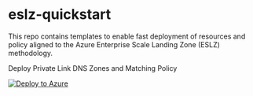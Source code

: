 # eslz-quickstart
This repo contains templates to enable fast deployment of resources and policy aligned to the Azure Enterprise Scale Landing Zone (ESLZ) methodology.

Deploy Private Link DNS Zones and Matching Policy

[![Deploy to Azure](https://aka.ms/deploytoazurebutton)](https://portal.azure.com/#blade/Microsoft_Azure_CreateUIDef/CustomDeploymentBlade/uri/https%3A%2F%2Fraw.githubusercontent.com%2Fedm-ms%2Feslz-quickstart%2Fmain%2Ftemplates%2Finitiative-privatedns.json)

